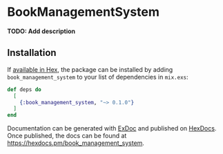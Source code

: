 # BookManagementSystem

**TODO: Add description**

## Installation

If [available in Hex](https://hex.pm/docs/publish), the package can be installed
by adding `book_management_system` to your list of dependencies in `mix.exs`:

```elixir
def deps do
  [
    {:book_management_system, "~> 0.1.0"}
  ]
end
```

Documentation can be generated with [ExDoc](https://github.com/elixir-lang/ex_doc)
and published on [HexDocs](https://hexdocs.pm). Once published, the docs can
be found at <https://hexdocs.pm/book_management_system>.

